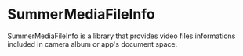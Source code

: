 # SummerMediaFileInfo
SummerMediaFileInfo is a library that provides video files informations included in camera album or app's document space.
